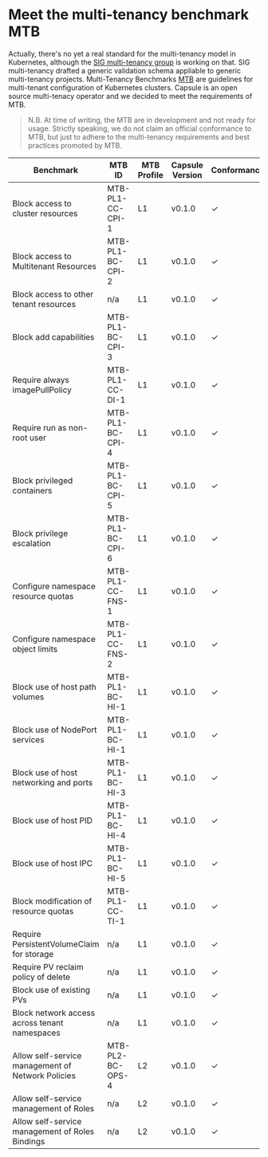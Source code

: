 # Meet the multi-tenancy benchmark MTB
Actually, there's no yet a real standard for the multi-tenancy model in Kubernetes, although the [SIG multi-tenancy group](https://github.com/kubernetes-sigs/multi-tenancy) is working on that. SIG multi-tenancy drafted a generic validation schema appliable to generic multi-tenancy projects. Multi-Tenancy Benchmarks [MTB](https://github.com/kubernetes-sigs/multi-tenancy/tree/master/benchmarks) are guidelines for multi-tenant configuration of Kubernetes clusters. Capsule is an open source multi-tenacy operator and we decided to meet the requirements of MTB.

> N.B. At time of writing, the MTB are in development and not ready for usage. Strictly speaking, we do not claim an official conformance to MTB, but just to adhere to the multi-tenancy requirements and best practices promoted by MTB.

|Benchmark     |MTB ID  |MTB Profile|Capsule Version|Conformance|Notes  |
|--------------|--------|-----------|---------------|-----------|-------|
|Block access to cluster resources|MTB-PL1-CC-CPI-1|L1|v0.1.0|✓|---|
|Block access to Multitenant Resources|MTB-PL1-BC-CPI-2|L1|v0.1.0|✓|---|
|Block access to other tenant resources|n/a|L1|v0.1.0|✓|MTB draft|
|Block add capabilities|MTB-PL1-BC-CPI-3|L1|v0.1.0|✓|---|
|Require always imagePullPolicy|MTB-PL1-CC-DI-1|L1|v0.1.0|✓|---|
|Require run as non-root user|MTB-PL1-BC-CPI-4|L1|v0.1.0|✓|---|
|Block privileged containers|MTB-PL1-BC-CPI-5|L1|v0.1.0|✓|---|
|Block privilege escalation|MTB-PL1-BC-CPI-6|L1|v0.1.0|✓|---|
|Configure namespace resource quotas|MTB-PL1-CC-FNS-1|L1|v0.1.0|✓|---|
|Configure namespace object limits|MTB-PL1-CC-FNS-2|L1|v0.1.0|✓|---|
|Block use of host path volumes|MTB-PL1-BC-HI-1|L1|v0.1.0|✓|---|
|Block use of NodePort services|MTB-PL1-BC-HI-1|L1|v0.1.0|✓|---|
|Block use of host networking and ports|MTB-PL1-BC-HI-3|L1|v0.1.0|✓|---|
|Block use of host PID|MTB-PL1-BC-HI-4|L1|v0.1.0|✓|---|
|Block use of host IPC|MTB-PL1-BC-HI-5|L1|v0.1.0|✓|---|
|Block modification of resource quotas|MTB-PL1-CC-TI-1|L1|v0.1.0|✓|---|
|Require PersistentVolumeClaim for storage|n/a|L1|v0.1.0|✓|MTB draft|
|Require PV reclaim policy of delete|n/a|L1|v0.1.0|✓|MTB draft|
|Block use of existing PVs|n/a|L1|v0.1.0|✓|MTB draft|
|Block network access across tenant namespaces|n/a|L1|v0.1.0|✓|MTB draft|
|Allow self-service management of Network Policies|MTB-PL2-BC-OPS-4|L2|v0.1.0|✓|---|
|Allow self-service management of Roles|n/a|L2|v0.1.0|✓|MTB draft|
|Allow self-service management of Roles Bindings|n/a|L2|v0.1.0|✓|MTB draft|

